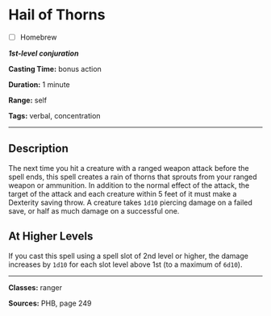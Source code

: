 # Hail of Thorns

- [ ] Homebrew

***1st-level conjuration***

**Casting Time:** bonus action

**Duration:** 1 minute

**Range:** self

**Tags:** verbal, concentration

---

## Description
The next time you hit a creature with a ranged weapon attack before the spell ends, this spell creates a rain of thorns that sprouts from your ranged weapon or ammunition.
In addition to the normal effect of the attack, the target of the attack and each creature within 5 feet of it must make a Dexterity saving throw.
A creature takes `1d10` piercing damage on a failed save, or half as much damage on a successful one.

## At Higher Levels
If you cast this spell using a spell slot of 2nd level or higher, the damage increases by `1d10` for each slot level above 1st (to a maximum of `6d10`).

---

**Classes:** ranger

**Sources:** PHB, page 249
